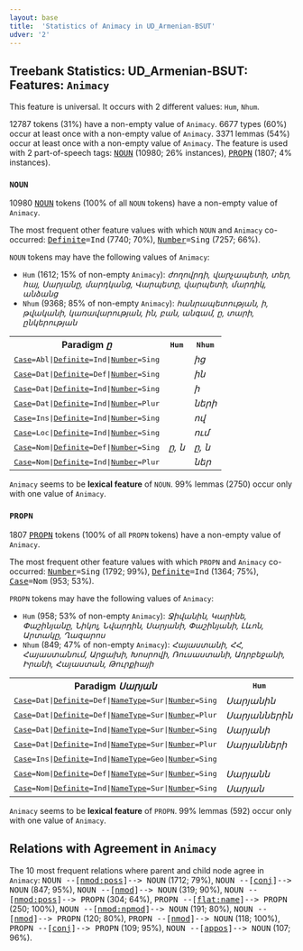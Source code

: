 ```yaml
---
layout: base
title:  'Statistics of Animacy in UD_Armenian-BSUT'
udver: '2'
---
```


## Treebank Statistics: UD_Armenian-BSUT: Features: `Animacy`

This feature is universal.
It occurs with 2 different values: `Hum`, `Nhum`.

12787 tokens (31%) have a non-empty value of `Animacy`.
6677 types (60%) occur at least once with a non-empty value of `Animacy`.
3371 lemmas (54%) occur at least once with a non-empty value of `Animacy`.
The feature is used with 2 part-of-speech tags: <tt><a href="hy_bsut-pos-NOUN.html">NOUN</a></tt> (10980; 26% instances), <tt><a href="hy_bsut-pos-PROPN.html">PROPN</a></tt> (1807; 4% instances).

### `NOUN`

10980 <tt><a href="hy_bsut-pos-NOUN.html">NOUN</a></tt> tokens (100% of all `NOUN` tokens) have a non-empty value of `Animacy`.

The most frequent other feature values with which `NOUN` and `Animacy` co-occurred: <tt><a href="hy_bsut-feat-Definite.html">Definite</a></tt><tt>=Ind</tt> (7740; 70%), <tt><a href="hy_bsut-feat-Number.html">Number</a></tt><tt>=Sing</tt> (7257; 66%).

`NOUN` tokens may have the following values of `Animacy`:

* `Hum` (1612; 15% of non-empty `Animacy`): <em>ժողովրդի, վարչապետի, տեր, հայ, Սարյանը, մարդկանց, Վարպետը, վարպետի, մարդիկ, անձանց</em>
* `Nhum` (9368; 85% of non-empty `Animacy`): <em>հանրապետության, ի, թվականի, կառավարության, ին, բան, անգամ, ը, տարի, ընկերության</em>

<table>
  <tr><th>Paradigm <i>ը</i></th><th><tt>Hum</tt></th><th><tt>Nhum</tt></th></tr>
  <tr><td><tt><tt><a href="hy_bsut-feat-Case.html">Case</a></tt><tt>=Abl</tt>|<tt><a href="hy_bsut-feat-Definite.html">Definite</a></tt><tt>=Ind</tt>|<tt><a href="hy_bsut-feat-Number.html">Number</a></tt><tt>=Sing</tt></tt></td><td></td><td><em>ից</em></td></tr>
  <tr><td><tt><tt><a href="hy_bsut-feat-Case.html">Case</a></tt><tt>=Dat</tt>|<tt><a href="hy_bsut-feat-Definite.html">Definite</a></tt><tt>=Def</tt>|<tt><a href="hy_bsut-feat-Number.html">Number</a></tt><tt>=Sing</tt></tt></td><td></td><td><em>ին</em></td></tr>
  <tr><td><tt><tt><a href="hy_bsut-feat-Case.html">Case</a></tt><tt>=Dat</tt>|<tt><a href="hy_bsut-feat-Definite.html">Definite</a></tt><tt>=Ind</tt>|<tt><a href="hy_bsut-feat-Number.html">Number</a></tt><tt>=Sing</tt></tt></td><td></td><td><em>ի</em></td></tr>
  <tr><td><tt><tt><a href="hy_bsut-feat-Case.html">Case</a></tt><tt>=Dat</tt>|<tt><a href="hy_bsut-feat-Definite.html">Definite</a></tt><tt>=Ind</tt>|<tt><a href="hy_bsut-feat-Number.html">Number</a></tt><tt>=Plur</tt></tt></td><td></td><td><em>ների</em></td></tr>
  <tr><td><tt><tt><a href="hy_bsut-feat-Case.html">Case</a></tt><tt>=Ins</tt>|<tt><a href="hy_bsut-feat-Definite.html">Definite</a></tt><tt>=Ind</tt>|<tt><a href="hy_bsut-feat-Number.html">Number</a></tt><tt>=Sing</tt></tt></td><td></td><td><em>ով</em></td></tr>
  <tr><td><tt><tt><a href="hy_bsut-feat-Case.html">Case</a></tt><tt>=Loc</tt>|<tt><a href="hy_bsut-feat-Definite.html">Definite</a></tt><tt>=Ind</tt>|<tt><a href="hy_bsut-feat-Number.html">Number</a></tt><tt>=Sing</tt></tt></td><td></td><td><em>ում</em></td></tr>
  <tr><td><tt><tt><a href="hy_bsut-feat-Case.html">Case</a></tt><tt>=Nom</tt>|<tt><a href="hy_bsut-feat-Definite.html">Definite</a></tt><tt>=Def</tt>|<tt><a href="hy_bsut-feat-Number.html">Number</a></tt><tt>=Sing</tt></tt></td><td><em>ը, ն</em></td><td><em>ը, ն</em></td></tr>
  <tr><td><tt><tt><a href="hy_bsut-feat-Case.html">Case</a></tt><tt>=Nom</tt>|<tt><a href="hy_bsut-feat-Definite.html">Definite</a></tt><tt>=Ind</tt>|<tt><a href="hy_bsut-feat-Number.html">Number</a></tt><tt>=Plur</tt></tt></td><td></td><td><em>ներ</em></td></tr>
</table>

`Animacy` seems to be **lexical feature** of `NOUN`. 99% lemmas (2750) occur only with one value of `Animacy`.

### `PROPN`

1807 <tt><a href="hy_bsut-pos-PROPN.html">PROPN</a></tt> tokens (100% of all `PROPN` tokens) have a non-empty value of `Animacy`.

The most frequent other feature values with which `PROPN` and `Animacy` co-occurred: <tt><a href="hy_bsut-feat-Number.html">Number</a></tt><tt>=Sing</tt> (1792; 99%), <tt><a href="hy_bsut-feat-Definite.html">Definite</a></tt><tt>=Ind</tt> (1364; 75%), <tt><a href="hy_bsut-feat-Case.html">Case</a></tt><tt>=Nom</tt> (953; 53%).

`PROPN` tokens may have the following values of `Animacy`:

* `Hum` (958; 53% of non-empty `Animacy`): <em>Ջիվանին, Կարինե, Փաշինյանը, Նիկոլ, Նվարդին, Սարյանի, Փաշինյանի, Լևոն, Արտակը, Ղազարոս</em>
* `Nhum` (849; 47% of non-empty `Animacy`): <em>Հայաստանի, ՀՀ, Հայաստանում, Արցախի, Խոսրովի, Ռուսաստանի, Ադրբեջանի, Իրանի, Հայաստան, Թուրքիայի</em>

<table>
  <tr><th>Paradigm <i>Սարյան</i></th><th><tt>Hum</tt></th><th><tt>Nhum</tt></th></tr>
  <tr><td><tt><tt><a href="hy_bsut-feat-Case.html">Case</a></tt><tt>=Dat</tt>|<tt><a href="hy_bsut-feat-Definite.html">Definite</a></tt><tt>=Def</tt>|<tt><a href="hy_bsut-feat-NameType.html">NameType</a></tt><tt>=Sur</tt>|<tt><a href="hy_bsut-feat-Number.html">Number</a></tt><tt>=Sing</tt></tt></td><td><em>Սարյանին</em></td><td></td></tr>
  <tr><td><tt><tt><a href="hy_bsut-feat-Case.html">Case</a></tt><tt>=Dat</tt>|<tt><a href="hy_bsut-feat-Definite.html">Definite</a></tt><tt>=Def</tt>|<tt><a href="hy_bsut-feat-NameType.html">NameType</a></tt><tt>=Sur</tt>|<tt><a href="hy_bsut-feat-Number.html">Number</a></tt><tt>=Plur</tt></tt></td><td><em>Սարյաններին</em></td><td></td></tr>
  <tr><td><tt><tt><a href="hy_bsut-feat-Case.html">Case</a></tt><tt>=Dat</tt>|<tt><a href="hy_bsut-feat-Definite.html">Definite</a></tt><tt>=Ind</tt>|<tt><a href="hy_bsut-feat-NameType.html">NameType</a></tt><tt>=Sur</tt>|<tt><a href="hy_bsut-feat-Number.html">Number</a></tt><tt>=Sing</tt></tt></td><td><em>Սարյանի</em></td><td></td></tr>
  <tr><td><tt><tt><a href="hy_bsut-feat-Case.html">Case</a></tt><tt>=Dat</tt>|<tt><a href="hy_bsut-feat-Definite.html">Definite</a></tt><tt>=Ind</tt>|<tt><a href="hy_bsut-feat-NameType.html">NameType</a></tt><tt>=Sur</tt>|<tt><a href="hy_bsut-feat-Number.html">Number</a></tt><tt>=Plur</tt></tt></td><td><em>Սարյանների</em></td><td></td></tr>
  <tr><td><tt><tt><a href="hy_bsut-feat-Case.html">Case</a></tt><tt>=Ins</tt>|<tt><a href="hy_bsut-feat-Definite.html">Definite</a></tt><tt>=Ind</tt>|<tt><a href="hy_bsut-feat-NameType.html">NameType</a></tt><tt>=Geo</tt>|<tt><a href="hy_bsut-feat-Number.html">Number</a></tt><tt>=Sing</tt></tt></td><td></td><td><em>Սարյանով</em></td></tr>
  <tr><td><tt><tt><a href="hy_bsut-feat-Case.html">Case</a></tt><tt>=Nom</tt>|<tt><a href="hy_bsut-feat-Definite.html">Definite</a></tt><tt>=Def</tt>|<tt><a href="hy_bsut-feat-NameType.html">NameType</a></tt><tt>=Sur</tt>|<tt><a href="hy_bsut-feat-Number.html">Number</a></tt><tt>=Sing</tt></tt></td><td><em>Սարյանն</em></td><td></td></tr>
  <tr><td><tt><tt><a href="hy_bsut-feat-Case.html">Case</a></tt><tt>=Nom</tt>|<tt><a href="hy_bsut-feat-Definite.html">Definite</a></tt><tt>=Ind</tt>|<tt><a href="hy_bsut-feat-NameType.html">NameType</a></tt><tt>=Sur</tt>|<tt><a href="hy_bsut-feat-Number.html">Number</a></tt><tt>=Sing</tt></tt></td><td><em>Սարյան</em></td><td></td></tr>
</table>

`Animacy` seems to be **lexical feature** of `PROPN`. 99% lemmas (592) occur only with one value of `Animacy`.

## Relations with Agreement in `Animacy`

The 10 most frequent relations where parent and child node agree in `Animacy`:
<tt>NOUN --[<tt><a href="hy_bsut-dep-nmod-poss.html">nmod:poss</a></tt>]--> NOUN</tt> (1712; 79%),
<tt>NOUN --[<tt><a href="hy_bsut-dep-conj.html">conj</a></tt>]--> NOUN</tt> (847; 95%),
<tt>NOUN --[<tt><a href="hy_bsut-dep-nmod.html">nmod</a></tt>]--> NOUN</tt> (319; 90%),
<tt>NOUN --[<tt><a href="hy_bsut-dep-nmod-poss.html">nmod:poss</a></tt>]--> PROPN</tt> (304; 64%),
<tt>PROPN --[<tt><a href="hy_bsut-dep-flat-name.html">flat:name</a></tt>]--> PROPN</tt> (250; 100%),
<tt>NOUN --[<tt><a href="hy_bsut-dep-nmod-npmod.html">nmod:npmod</a></tt>]--> NOUN</tt> (191; 80%),
<tt>NOUN --[<tt><a href="hy_bsut-dep-nmod.html">nmod</a></tt>]--> PROPN</tt> (120; 80%),
<tt>PROPN --[<tt><a href="hy_bsut-dep-nmod.html">nmod</a></tt>]--> NOUN</tt> (118; 100%),
<tt>PROPN --[<tt><a href="hy_bsut-dep-conj.html">conj</a></tt>]--> PROPN</tt> (109; 95%),
<tt>NOUN --[<tt><a href="hy_bsut-dep-appos.html">appos</a></tt>]--> NOUN</tt> (107; 96%).

